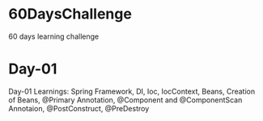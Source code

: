 # 60DaysChallenge
60 days learning challenge 

# Day-01
 Day-01 Learnings: Spring Framework, DI, Ioc, IocContext, Beans, Creation of Beans, @Primary Annotation, @Component and @ComponentScan Annotaion, @PostConstruct, @PreDestroy
